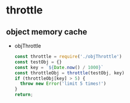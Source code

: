 # throttle

## object memory cache

* objThrottle

  ```javascript
  const throttle = require('./objThrottle')
  const testObj = {}
  const key = `${Date.now() / 1000}`
  const throttleObj = throttle(testObj, key)
  if (throttleObj[key] > 5) {
    throw new Error('limit 5 times!')
  }
  return;
